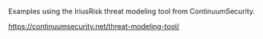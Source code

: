 Examples using the IriusRisk threat modeling tool from ContinuumSecurity.

https://continuumsecurity.net/threat-modeling-tool/
